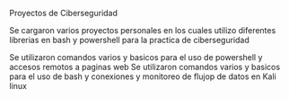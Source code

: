 Proyectos de Ciberseguridad

Se cargaron varios proyectos personales en los cuales utilizo diferentes librerias en bash y powershell para la practica de ciberseguridad

Se utilizaron comandos varios y basicos para el uso de powershell y accesos remotos a paginas web
Se utilizaron comandos varios y basicos para el uso de bash y conexiones y monitoreo de flujop de datos en Kali linux 


